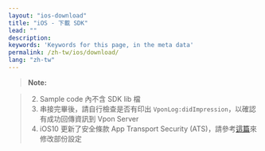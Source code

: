 ```yaml
---
layout: "ios-download"
title: "iOS - 下載 SDK"
lead: ""
description:
keywords: 'Keywords for this page, in the meta data'
permalink: /zh-tw/ios/download/
lang: "zh-tw"
---
```



>**Note:**

>2. Sample code 內不含 SDK lib 檔
>3. 串接完畢後，請自行檢查是否有印出 `VponLog:didImpression`，以確認有成功回傳資訊到 Vpon Server
>4. iOS10 更新了安全條款 App Transport Security (ATS)，請參考[這篇]來修改部份設定

[升級最新SDK所需修改]: {{site.baseurl}}/zh-tw/ios/latest-news/update-to-SDK4_2_x/

[這篇]: ../latest-news/ios9ats/
